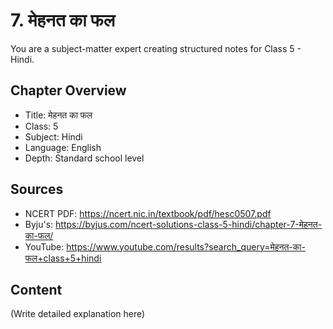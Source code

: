 # 7. मेहनत का फल

You are a subject-matter expert creating structured notes for Class 5 - Hindi.

## Chapter Overview
- Title: मेहनत का फल
- Class: 5
- Subject: Hindi
- Language: English
- Depth: Standard school level

## Sources
- NCERT PDF: https://ncert.nic.in/textbook/pdf/hesc0507.pdf
- Byju's: https://byjus.com/ncert-solutions-class-5-hindi/chapter-7-मेहनत-का-फल/
- YouTube: https://www.youtube.com/results?search_query=मेहनत-का-फल+class+5+hindi

## Content
(Write detailed explanation here)
